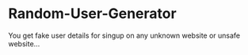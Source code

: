 # Random-User-Generator
You get fake user details for singup on any unknown website or unsafe website...
